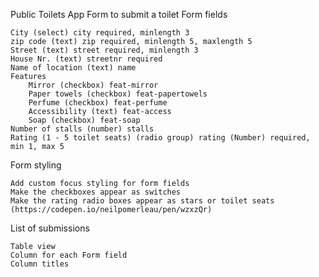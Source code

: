 Public Toilets App
Form to submit a toilet
Form fields

    City (select) city required, minlength 3
    zip code (text) zip required, minlength 5, maxlength 5
    Street (text) street required, minlength 3
    House Nr. (text) streetnr required
    Name of location (text) name
    Features
        Mirror (checkbox) feat-mirror
        Paper towels (checkbox) feat-papertowels
        Perfume (checkbox) feat-perfume
        Accessibility (text) feat-access
        Soap (checkbox) feat-soap
    Number of stalls (number) stalls
    Rating (1 - 5 toilet seats) (radio group) rating (Number) required, min 1, max 5

Form styling

    Add custom focus styling for form fields
    Make the checkboxes appear as switches
    Make the rating radio boxes appear as stars or toilet seats (https://codepen.io/neilpomerleau/pen/wzxzQr)

List of submissions

    Table view
    Column for each Form field
    Column titles


